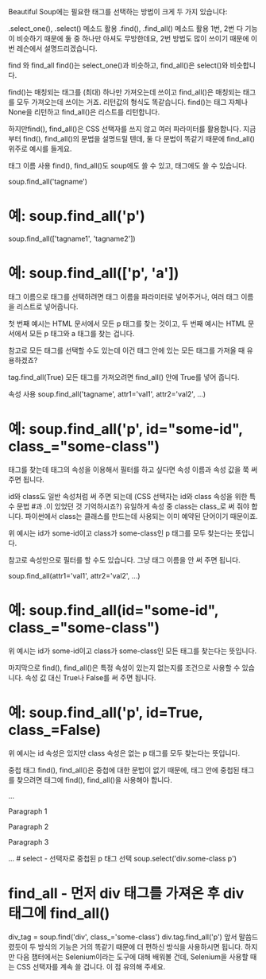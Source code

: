 Beautiful Soup에는 필요한 태그를 선택하는 방법이 크게 두 가지 있습니다:

.select_one(), .select() 메소드 활용
.find(), .find_all() 메소드 활용
1번, 2번 다 기능이 비슷하기 때문에 둘 중 하나만 아셔도 무방한데요, 2번 방법도 많이 쓰이기 때문에 이번 레슨에서 설명드리겠습니다.

find 와 find_all
find()는 select_one()과 비슷하고, find_all()은 select()와 비슷합니다.

find()는 매칭되는 태그를 (최대) 하나만 가져오는데 쓰이고 find_all()은 매칭되는 태그를 모두 가져오는데 쓰이는 거죠. 리턴값의 형식도 똑같습니다. find()는 태그 자체나 None을 리턴하고 find_all()은 리스트를 리턴합니다.

하지만find(), find_all()은 CSS 선택자를 쓰지 않고 여러 파라미터를 활용합니다. 지금부터 find(), find_all()의 문법을 설명드릴 텐데, 둘 다 문법이 똑같기 때문에 find_all() 위주로 예시를 들게요.

태그 이름 사용
find(), find_all()도 soup에도 쓸 수 있고, 태그에도 쓸 수 있습니다.

soup.find_all('tagname')
# 예: soup.find_all('p')

soup.find_all(['tagname1', 'tagname2'])
# 예: soup.find_all(['p', 'a'])
태그 이름으로 태그를 선택하려면 태그 이름을 파라미터로 넣어주거나, 여러 태그 이름을 리스트로 넣어줍니다.

첫 번째 예시는 HTML 문서에서 모든 p 태그를 찾는 것이고, 두 번째 예시는 HTML 문서에서 모든 p 태그와 a 태그를 찾는 겁니다.

참고로 모든 태그를 선택할 수도 있는데 이건 태그 안에 있는 모든 태그를 가져올 때 유용하겠죠?

tag.find_all(True)
모든 태그를 가져오려면 find_all() 안에 True를 넣어 줍니다.

속성 사용
soup.find_all('tagname', attr1='val1', attr2='val2', ...)
# 예: soup.find_all('p', id="some-id", class_="some-class")
태그를 찾는데 태그의 속성을 이용해서 필터를 하고 싶다면 속성 이름과 속성 값을 쭉 써 주면 됩니다.

id와 class도 일반 속성처럼 써 주면 되는데 (CSS 선택자는 id와 class 속성을 위한 특수 문법 #과 .이 있었던 것 기억하시죠?) 유일하게 속성 중 class는 class_로 써 줘야 합니다. 파이썬에서 class는 클래스를 만드는데 사용되는 이미 예약된 단어이기 때문이죠.

위 예시는 id가 some-id이고 class가 some-class인 p 태그를 모두 찾는다는 뜻입니다.

참고로 속성만으로 필터를 할 수도 있습니다. 그냥 태그 이름을 안 써 주면 됩니다.

soup.find_all(attr1='val1', attr2='val2', ...)
# 예: soup.find_all(id="some-id", class_="some-class")
위 예시는 id가 some-id이고 class가 some-class인 모든 태그를 찾는다는 뜻입니다.

마지막으로 find(), find_all()은 특정 속성이 있는지 없는지를 조건으로 사용할 수 있습니다. 속성 값 대신 True나 False를 써 주면 됩니다.

# 예: soup.find_all('p', id=True, class_=False)
위 예시는 id 속성은 있지만 class 속성은 없는 p 태그를 모두 찾는다는 뜻입니다.

중첩 태그
find(), find_all()은 중첩에 대한 문법이 없기 때문에, 태그 안에 중첩된 태그를 찾으려면 태그에 find(), find_all()을 사용해야 합니다.

...
<div class="some-class">
<p>Paragraph 1</p>
<p>Paragraph 2</p>
<p>Paragraph 3</p>
</div>
...
# select - 선택자로 중첩된 p 태그 선택
soup.select('div.some-class p')

# find_all - 먼저 div 태그를 가져온 후 div 태그에 find_all()
div_tag = soup.find('div', class_='some-class')
div.tag.find_all('p')
앞서 말씀드렸듯이 두 방식의 기능은 거의 똑같기 때문에 더 편하신 방식을 사용하시면 됩니다. 하지만 다음 챕터에서는 Selenium이라는 도구에 대해 배워볼 건데, Selenium을 사용할 때는 CSS 선택자를 계속 쓸 겁니다. 이 점 유의해 주세요.